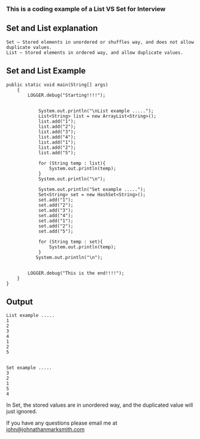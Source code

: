 ###  This is a coding example of a List VS Set for Interview

## Set and List explanation

    Set – Stored elements in unordered or shuffles way, and does not allow duplicate values.
    List – Stored elements in ordered way, and allow duplicate values.

## Set and List Example


    public static void main(String[] args)
        {
            LOGGER.debug("Starting!!!!");


                System.out.println("\nList example .....");
                List<String> list = new ArrayList<String>();
                list.add("1");
                list.add("2");
                list.add("3");
                list.add("4");
                list.add("1");
                list.add("2");
                list.add("5");

                for (String temp : list){
                    System.out.println(temp);
                }
                System.out.println("\n");

                System.out.println("Set example .....");
                Set<String> set = new HashSet<String>();
                set.add("1");
                set.add("2");
                set.add("3");
                set.add("4");
                set.add("1");
                set.add("2");
                set.add("5");

                for (String temp : set){
                    System.out.println(temp);
                }
               System.out.println("\n");


            LOGGER.debug("This is the end!!!!");
        }
    }


## Output

    List example .....
    1
    2
    3
    4
    1
    2
    5


    Set example .....
    3
    2
    1
    5
    4

In Set, the stored values are in unordered way, and the duplicated value will just ignored.

If you have any questions please email me at john@johnathanmarksmith.com